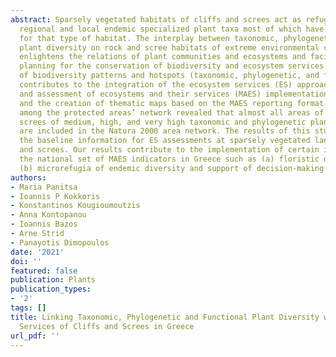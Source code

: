 ```yaml
---
abstract: Sparsely vegetated habitats of cliffs and screes act as refugia for many
  regional and local endemic specialized plant taxa most of which have evolved precisely
  for that type of habitat. The interplay between taxonomic, phylogenetic, and functional
  plant diversity on rock and scree habitats of extreme environmental conditions,
  enlightens the relations of plant communities and ecosystems and facilitates management
  planning for the conservation of biodiversity and ecosystem services. The identification
  of biodiversity patterns and hotspots (taxonomic, phylogenetic, and functional)
  contributes to the integration of the ecosystem services (ES) approach for the mapping
  and assessment of ecosystems and their services (MAES) implementation in Greece
  and the creation of thematic maps based on the MAES reporting format. The overlap
  among the protected areas’ network revealed that almost all areas of cliffs and
  screes of medium, high, and very high taxonomic and phylogenetic plant endemism
  are included in the Natura 2000 area network. The results of this study provide
  the baseline information for ES assessments at sparsely vegetated land of cliffs
  and screes. Our results contribute to the implementation of certain indicators of
  the national set of MAES indicators in Greece such as (a) floristic diversity and
  (b) microrefugia of endemic diversity and support of decision-making.
authors:
- Maria Panitsa
- Ioannis P Kokkoris
- Konstantinos Kougioumoutzis
- Anna Kontopanou
- Ioannis Bazos
- Arne Strid
- Panayotis Dimopoulos
date: '2021'
doi: ''
featured: false
publication: Plants
publication_types:
- '2'
tags: []
title: Linking Taxonomic, Phylogenetic and Functional Plant Diversity with Ecosystem
  Services of Cliffs and Screes in Greece
url_pdf: ''
---
```

